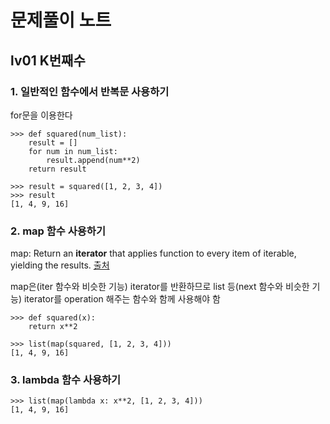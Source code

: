 # 문제풀이 노트
## lv01 K번째수
### 1. 일반적인 함수에서 반복문 사용하기
for문을 이용한다
```
>>> def squared(num_list):
	result = []
	for num in num_list:
		result.append(num**2)
	return result

>>> result = squared([1, 2, 3, 4])
>>> result
[1, 4, 9, 16]
```

### 2. map 함수 사용하기
map: Return an **iterator** that applies function to every item of iterable, yielding the results. [출처](https://docs.python.org/3/library/functions.html#map)

map은(iter 함수와 비슷한 기능) iterator를 반환하므로 list 등(next 함수와 비슷한 기능) iterator를 operation 해주는 함수와 함께 사용해야 함
```
>>> def squared(x): 
	return x**2
	
>>> list(map(squared, [1, 2, 3, 4]))
[1, 4, 9, 16]
```

### 3. lambda 함수 사용하기
```
>>> list(map(lambda x: x**2, [1, 2, 3, 4]))
[1, 4, 9, 16]
```
